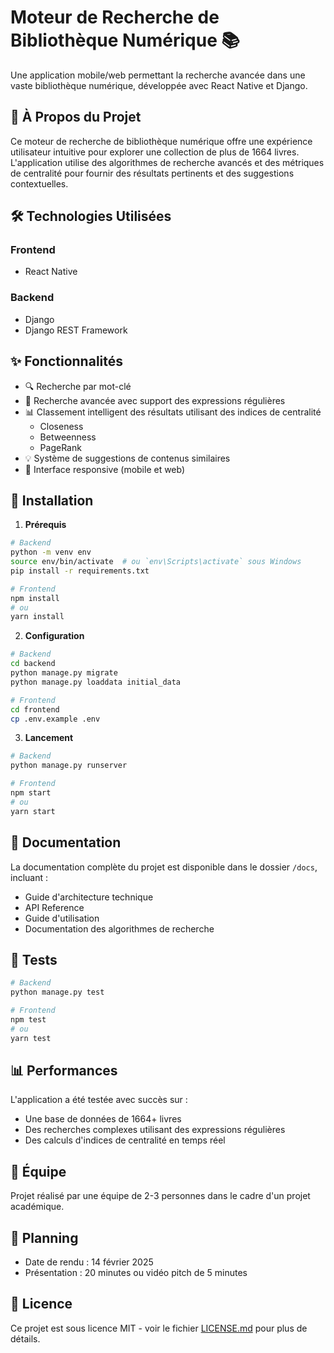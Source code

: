 # Moteur de Recherche de Bibliothèque Numérique 📚

Une application mobile/web permettant la recherche avancée dans une vaste bibliothèque numérique, développée avec React Native et Django.

## 🎯 À Propos du Projet

Ce moteur de recherche de bibliothèque numérique offre une expérience utilisateur intuitive pour explorer une collection de plus de 1664 livres. L'application utilise des algorithmes de recherche avancés et des métriques de centralité pour fournir des résultats pertinents et des suggestions contextuelles.

## 🛠 Technologies Utilisées

### Frontend
- React Native

### Backend
- Django
- Django REST Framework

## ✨ Fonctionnalités

- 🔍 Recherche par mot-clé
- 🎯 Recherche avancée avec support des expressions régulières
- 📊 Classement intelligent des résultats utilisant des indices de centralité
  - Closeness
  - Betweenness
  - PageRank
- 💡 Système de suggestions de contenus similaires
- 📱 Interface responsive (mobile et web)

## 🚀 Installation

1. **Prérequis**
```bash
# Backend
python -m venv env
source env/bin/activate  # ou `env\Scripts\activate` sous Windows
pip install -r requirements.txt

# Frontend
npm install
# ou
yarn install
```

2. **Configuration**
```bash
# Backend
cd backend
python manage.py migrate
python manage.py loaddata initial_data

# Frontend
cd frontend
cp .env.example .env
```

3. **Lancement**
```bash
# Backend
python manage.py runserver

# Frontend
npm start
# ou
yarn start
```

## 📖 Documentation

La documentation complète du projet est disponible dans le dossier `/docs`, incluant :
- Guide d'architecture technique
- API Reference
- Guide d'utilisation
- Documentation des algorithmes de recherche

## 🧪 Tests

```bash
# Backend
python manage.py test

# Frontend
npm test
# ou
yarn test
```

## 📊 Performances

L'application a été testée avec succès sur :
- Une base de données de 1664+ livres
- Des recherches complexes utilisant des expressions régulières
- Des calculs d'indices de centralité en temps réel

## 👥 Équipe

Projet réalisé par une équipe de 2-3 personnes dans le cadre d'un projet académique.

## 📅 Planning

- Date de rendu : 14 février 2025
- Présentation : 20 minutes ou vidéo pitch de 5 minutes

## 📝 Licence

Ce projet est sous licence MIT - voir le fichier [LICENSE.md](LICENSE.md) pour plus de détails.
